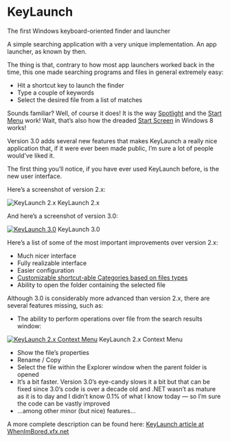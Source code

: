 # KeyLaunch
The first Windows keyboard-oriented finder and launcher

A simple searching application with a very unique implementation. An app launcher, as known by then.

The thing is that, contrary to how most app launchers worked back in the time, this one made searching programs and files in general extremely easy:

- Hit a shortcut key to launch the finder
- Type a couple of keywords
- Select the desired file from a list of matches

Sounds familiar? Well, of course it does! It is the way [Spotlight](http://en.wikipedia.org/wiki/Spotlight_%28software%29) and the [Start Menu](http://en.wikipedia.org/wiki/Start_menu) work! Wait, that’s also how the dreaded [Start Screen](http://en.wikipedia.org/wiki/Start_screen#Start_screen) in Windows 8 works!

Version 3.0 adds several new features that makes KeyLaunch a really nice application that, if it were ever been made public, I’m sure a lot of people would’ve liked it.

The first thing you’ll notice, if you have ever used KeyLaunch before, is the new user interface.

Here’s a screenshot of version 2.x:

![KeyLaunch 2.x](http://software.xfx.net/utilities/kl/images/kl_ss_small.gif)
KeyLaunch 2.x

And here’s a screenshot of version 3.0:

[![KeyLaunch 3.0](http://whenimbored.xfx.net/wp-content/uploads/2012/10/kl3-300x117.png)](http://whenimbored.xfx.net/wp-content/uploads/2012/10/kl3.png)
KeyLaunch 3.0

Here’s a list of some of the most important improvements over version 2.x:

- Much nicer interface
- Fully realizable interface
- Easier configuration
- [Customizable shortcut-able Categories based on files types](http://whenimbored.xfx.net/wp-content/uploads/2012/10/kl-categories1.png)
- Ability to open the folder containing the selected file

Although 3.0 is considerably more advanced than version 2.x, there are several features missing, such as:

- The ability to perform operations over file from the search results window:

[![KeyLaunch 2.x Context Menu](http://whenimbored.xfx.net/wp-content/uploads/2012/10/kl2x_context_menu-300x82.png)](http://whenimbored.xfx.net/wp-content/uploads/2012/10/kl2x_context_menu.png)
KeyLaunch 2.x Context Menu

- Show the file’s properties
- Rename / Copy
- Select the file within the Explorer window when the parent folder is opened
- It’s a bit faster. Version 3.0’s eye-candy slows it a bit but that can be fixed since 3.0’s code is over a decade old and .NET wasn’t as mature as it is to day and I didn’t know 0.1% of what I know today — so I’m sure the code can be vastly improved
- …among other minor (but nice) features…

A more complete description can be found here: [KeyLaunch article at WhenImBored.xfx.net](https://whenimbored.xfx.net/2012/10/keylaunch-3-0-or-the-awesomeness-that-never-got-released/)
